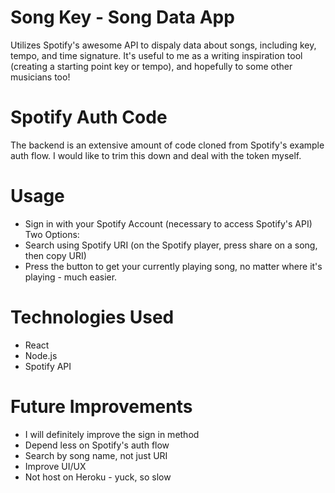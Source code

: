 # Song Key - Song Data App

Utilizes Spotify's awesome API to dispaly data about songs, including key, tempo, and time signature.
It's useful to me as a writing inspiration tool (creating a starting point key or tempo), and hopefully to some other musicians too!

# Spotify Auth Code

The backend is an extensive amount of code cloned from Spotify's example auth flow. I would like to trim this down and deal with the token myself.

# Usage

- Sign in with your Spotify Account (necessary to access Spotify's API)
  Two Options:
- Search using Spotify URI (on the Spotify player, press share on a song, then copy URI)
- Press the button to get your currently playing song, no matter where it's playing - much easier.

# Technologies Used

- React
- Node.js
- Spotify API

# Future Improvements

- I will definitely improve the sign in method
- Depend less on Spotify's auth flow
- Search by song name, not just URI
- Improve UI/UX
- Not host on Heroku - yuck, so slow

